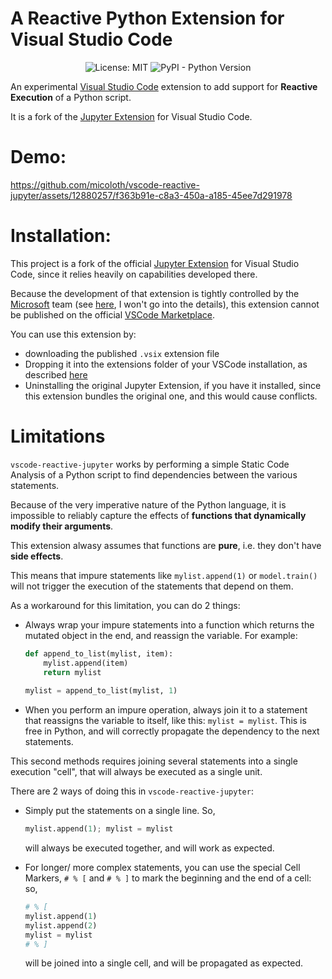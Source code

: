
# A Reactive Python Extension for Visual Studio Code
<p align="center">
<img alt="License: MIT" src="https://img.shields.io/badge/License-MIT-yellow.svg">
<img alt="PyPI - Python Version" src="https://img.shields.io/pypi/pyversions/fastapi-crudrouter">
</p>



An experimental [Visual Studio Code](https://code.visualstudio.com/) extension to add support for **Reactive Execution** of a Python script.

It is a fork of the [Jupyter Extension](https://marketplace.visualstudio.com/items?itemName=ms-toolsai.jupyter) for Visual Studio Code.


# Demo:
https://github.com/micoloth/vscode-reactive-jupyter/assets/12880257/f363b91e-c8a3-450a-a185-45ee7d291978


# Installation:

This project is a fork of the official [Jupyter Extension](https://marketplace.visualstudio.com/items?itemName=ms-toolsai.jupyter) for Visual Studio Code, since it relies heavily on capabilities developed there.

Because the development of that extension is tightly controlled by the [Microsoft](https://github.com/microsoft) team (see [here](https://github.com/microsoft/vscode-jupyter/discussions/13331), I won't go into the details), this extension cannot be published on the official [VSCode Marketplace](https://marketplace.visualstudio.com/).

You can use this extension by:
 -  downloading the published `.vsix` extension file 
 - Dropping it into the extensions folder of your VSCode installation, as described [here](https://code.visualstudio.com/docs/editor/extension-marketplace#_install-from-a-vsix) 
  - Uninstalling the original Jupyter Extension, if you have it installed, since this extension bundles the original one, and this would cause conflicts.

# Limitations

`vscode-reactive-jupyter` works by performing a simple Static Code Analysis of a Python script to find dependencies between the various statements.

Because of the very imperative nature of the Python language, it is impossible to reliably capture the effects of **functions that dynamically modify their arguments**.

This extension alwasy assumes that functions are **pure**, i.e. they don't have **side effects**.

This means that impure statements like `mylist.append(1)` or `model.train()` will not trigger the execution of the statements that depend on them.

As a workaround for this limitation, you can do 2 things:
 - Always wrap your impure statements into a function which returns the mutated object in the end, and reassign the variable. For example:

    ```python
    def append_to_list(mylist, item):
        mylist.append(item)
        return mylist
      
    mylist = append_to_list(mylist, 1)
    ```

 - When you perform an impure operation, always join it to a statement that reassigns the variable to itself, like this: `mylist = mylist`. This is free in Python, and will correctly propagate the dependency to the next statements.

This second methods requires joining several statements into a single execution "cell", that will always be executed as a single unit.

There are 2 ways of doing this in `vscode-reactive-jupyter`:

 - Simply put the statements on a single line. So, 
  
      ```python
      mylist.append(1); mylist = mylist
      ```

    will always be executed together, and will work as expected.
  
 - For longer/ more complex statements, you can use the special Cell Markers, `# % [` and `# % ]` to mark the beginning and the end of a cell: so, 
  
      ```python
      # % [
      mylist.append(1)
      mylist.append(2)
      mylist = mylist
      # % ]
      ```

    will be joined into a single cell, and will be propagated as expected.